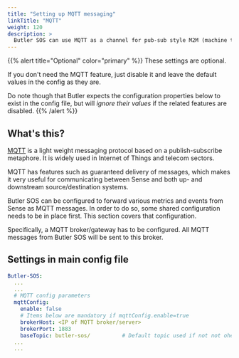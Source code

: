```yaml
---
title: "Setting up MQTT messaging"
linkTitle: "MQTT"
weight: 120
description: >
  Butler SOS can use MQTT as a channel for pub-sub style M2M (machine to machine) messages. This page describes how to configure MQTT in Butler SOS.
---
```


{{% alert title="Optional" color="primary" %}}
These settings are optional.

If you don't need the MQTT feature, just disable it and leave the default values in the config as they are.

Do note though that Butler expects the configuration properties below to exist in the config file, but will *ignore their values* if the related features are disabled.
{{% /alert %}}

## What's this?

[MQTT](https://mqtt.org/) is a light weight messaging protocol based on a publish-subscribe metaphore. It is widely used in Internet of Things and telecom sectors.

MQTT has features such as guaranteed delivery of messages, which makes it very useful for communicating between Sense and both up- and downstream source/destination systems.

Butler SOS can be configured to forward various metrics and events from Sense as MQTT messages. In order to do so, some shared configuration needs to be in place first. This section covers that configuration.

Specifically, a MQTT broker/gateway has to be configured. All MQTT messages from Butler SOS will be sent to this broker.

## Settings in main config file

```yaml
Butler-SOS:
  ...
  ...
  # MQTT config parameters
  mqttConfig:
    enable: false
    # Items below are mandatory if mqttConfig.enable=true
    brokerHost: <IP of MQTT broker/server>
    brokerPort: 1883
    baseTopic: butler-sos/          # Default topic used if not not oherwise specified elsewhere. Should end with /
  ...
  ...
```
